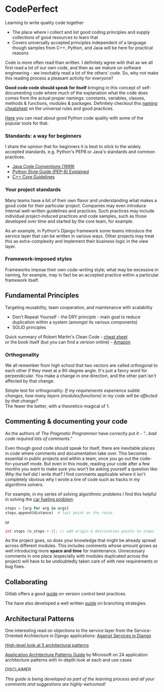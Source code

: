 # CodePerfect
Learning to write quality code together

- The place where i collect and list good coding principles and supply collections of good resources to learn that
- Covers universally accepted principles independent of a language though samples from C++, Python, and Java will be here for practical reasons


Code is more often read than written. I definitely agree with that as we all first read a lot of our own code, and then as we mature on software engineering - we inevitably read a lot of the others' code. So, why not make this reading process a pleasant activity for everyone?

**Good code code should speak for itself** bringing in this concept of self-documenting code where much of the explanation what the code does comes from the actual proper namings: constants, variables, classes, methods & functions, modules & packages. Definitely checkout this [naming cheatsheet](https://github.com/kettanaito/naming-cheatsheet) on the universal rules and good practices.

[Here](https://realpython.com/python-code-quality/) you can read about good Python code quality with some of the popular tools for that. 

### Standards: a way for beginners
I share the opinion that for beginners it is best to stick to the widely accepted standards, e.g. Python's PEP8 or Java's standards and common practices.
- [Java Code Conventions (1999)](https://www.oracle.com/technetwork/java/codeconventions-150003.pdf)
- [Python Style Guide (PEP-8) Explained](https://realpython.com/python-pep8/)
- [C++ Core Guidelines](https://github.com/isocpp/CppCoreGuidelines)
### Your project standards
Many teams have a bit of their own flavor and understanding what makes a good code for their particular project. Companies may even introduce internal well-written guidelines and practices. Such practices may include individual project-induced practices and code samples, such as those developed over time and started by the core team, for example.

As an example, in Python's Django framework some teams introduce the service layer that can be written in various ways. Other projects may treat this as extra-complexity and implement their business logic in the view layer.

### Framework-imposed styles
Frameworks impose their own code-writing style; what may be excessive in naming, for example, may in fact be an accepted practice within a particular framework itself.

## Fundamental Principles
Targeting reusability, team cooperation, and maintenance with scalability
- Don't Repeat Yourself - the DRY principle - main goal to reduce duplication within a system (amongst its various components)
- SOLID principles

Quick summary of Robert Martin's Clean Code - [cheat sheet](https://gist.github.com/wojteklu/73c6914cc446146b8b533c0988cf8d29)<br>
or the book itself (but you can find a version online) - [Amazon](https://www.amazon.com/Clean-Code-Handbook-Software-Craftsmanship/dp/0132350882)

### Orthogonality
We all remember from high school that two vectors are called orthogonal to each other if they meet at a 90-degree angle. It's just a fancy word for perpendicular. You make a change in one direction, and the other part isn't affected by that change.

Simple test for orthogonality: *If my requirements experience subtle changes, how many layers (modules/functions) in my code will be affected by that change?*<br>
The fewer the better, with a theoretico-magical of 1.

## Commenting & documenting your code
As the authors of *The Pragmatic Programmer* have correctly put it - *"...bad code required lots of comments."*

Even though good code should speak for itself, there are inevitable places in code where comments and documentation take over. This becomes essential in public projects and within a team, once you go out the code-for-yourself mode. But even in this mode, reading your code after a few months you want to make sure you won't be asking yourself a question like: *Why the hell did I write that?* I find comments applicable where it isn't completely obvious why I wrote a line of code such as hacks in my algorithms solvers.

For example, in my series of solving algorithmic problems I find this helpful in solving the [car fueling problem](https://github.com/dron-dronych/python-algorithms/blob/master/greedy/car_fueling.py):

```python
stops = [arg for arg in args]
stops.append(distance)  # last point on the route
```
or
```c++
int stops [n_stops + 2]; // add origin & destination points to stops
```

As the project goes, so does your knowledge that might be already spread across different modules. This includes comments whose amount grows as well introducing more **space and time** for maintenance. Unnecessary comments in one place (especially with modules duplicated across the project) will have to be undoubtedly taken care of with new requirements or bug fixes.

## Collaborating

Gitlab offers a good [guide](https://learn.gitlab.com/c/version-control-best-practice?x=-RIZtH) on version control best practices.

The have also developed a well written [guide](https://learn.gitlab.com/smb-vcc-1/branching-strategies) on branching strategies.

## Architectural Patterns
One interesting read on objections to the service layer from the Service-Oriented Architecture in Django applications: [Against Services in Django](https://www.b-list.org/weblog/2020/mar/16/no-service/)

[High-level look at 5 architectural patterns](https://dzone.com/articles/5-major-software-architecture-patterns)

[Application Architecture Patterns Guide](https://docs.microsoft.com/en-us/previous-versions/msp-n-p/dn600223(v=pandp.10)) by Microsoft on 24 application architecture patterns with in-depth look at each and use cases

DISCLAIMER

*This guide is being developed as part of the learning process and all your comments and suggestions are highly welcomed!*


